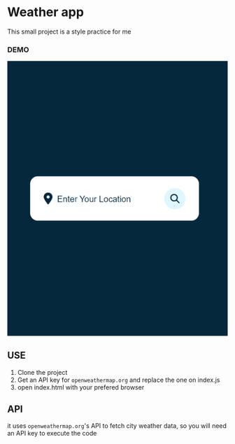 # Weather app
This small project is a style practice for me
### DEMO

![Demo: ](https://raw.githubusercontent.com/thiZguy/weather-app/main/images/page-demo.gif)

## USE
 1. Clone the project
 2. Get an API key for `openweathermap.org` and replace the one on index.js
 3. open index.html with your prefered browser

## API
 it uses `openweathermap.org`'s API to fetch city weather data, so you will need an API key to execute the code